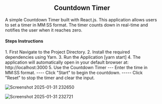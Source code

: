 <h2><center>Countdown Timer</center></h2>
A simple Countdown Timer built with React.js. This application allows users to set a timer in MM:SS format. The timer counts down in real-time and notifies the user when it reaches zero.
<br/>
<h4>Steps Instructions</h4>
1. First Navigate to the Project Directory.  
2. Install the required dependencies using Yarn.  
3. Run the Application [yarn start]  
4. The application will automatically open in your default browser at: http://localhost:3000  
5. Use the Countdown Timer  
--- Enter the time in MM:SS format.  
---- Click "Start" to begin the countdown.  
----- Click "Reset" to stop the timer and clear the input.  


![Screenshot 2025-01-31 232650](https://github.com/user-attachments/assets/fedc8d5f-e4cd-492f-92d9-4656427630de)

![Screenshot 2025-01-31 232721](https://github.com/user-attachments/assets/ff34db2d-6385-4f5f-8b54-45e787295025)

